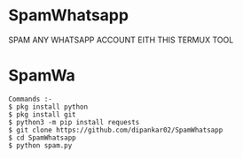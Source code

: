 # SpamWhatsapp
SPAM ANY WHATSAPP ACCOUNT EITH THIS TERMUX TOOL
# SpamWa
```
Commands :-
$ pkg install python
$ pkg install git
$ python3 -m pip install requests
$ git clone https://github.com/dipankar02/SpamWhatsapp
$ cd SpamWhatsapp
$ python spam.py
```
